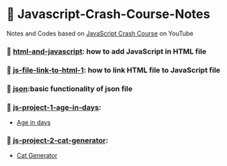 # :pencil: Javascript-Crash-Course-Notes

Notes and Codes based on [JavaScript Crash Course](https://youtu.be/Qqx_wzMmFeA)  on YouTube

### :bookmark: [**html-and-javascript**](./html-and-javascript.md): how to add JavaScript in HTML file

### :bookmark: [**js-file-link-to-html-1**](./js-file-link-to-html-1.md): how to link HTML file to JavaScript file

### :bookmark: [**json**](./json.md):basic functionality of json file

### :bookmark: [**js-project-1-age-in-days**](./js-project-1-age-in-days.md): 
- [Age in days](https://liulanz.github.io/Javascript-Crash-Course-Notes/js-project-1-age-in-days/)

### :bookmark: [**js-project-2-cat-generator**](./js-project-2-cat-generator.md): 
- [Cat Generator](https://liulanz.github.io/Javascript-Crash-Course-Notes/js-project-2-cat-generator/)

